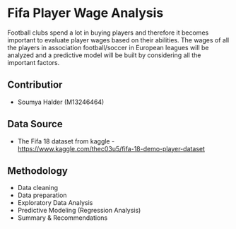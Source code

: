 # Fifa Player Wage Analysis
Football clubs spend a lot in buying players and therefore it becomes important to evaluate player wages based on their abilities. The wages of all the players in association football/soccer in European leagues will be analyzed and a predictive model will be built by considering all the important factors.

## Contributior

- Soumya Halder (M13246464)

## Data Source

- The Fifa 18 dataset from kaggle - https://www.kaggle.com/thec03u5/fifa-18-demo-player-dataset

## Methodology

- Data cleaning
- Data preparation
- Exploratory Data Analysis
- Predictive Modeling (Regression Analysis)
- Summary & Recommendations